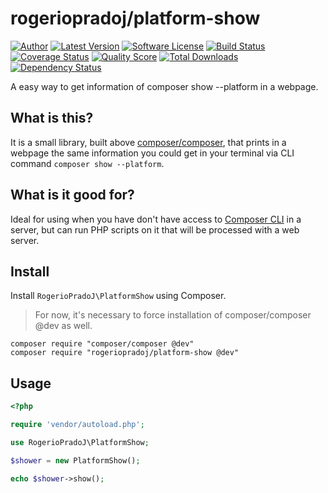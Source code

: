 rogeriopradoj/platform-show
===========================

[![Author](http://img.shields.io/badge/author-@rogeriopradoj-blue.svg?style=flat-square)](https://github.com/rogeriopradoj)
[![Latest Version](https://img.shields.io/github/release/rogeriopradoj/platform-show.svg?style=flat-square)](https://github.com/rogeriopradoj/platform-show/releases)
[![Software License](https://img.shields.io/badge/license-MIT-brightgreen.svg?style=flat-square)](http://rogeriopradoj.mit-license.org/)
[![Build Status](https://img.shields.io/travis/rogeriopradoj/platform-show/master.svg?style=flat-square)](https://travis-ci.org/rogeriopradoj/platform-show)
[![Coverage Status](https://img.shields.io/scrutinizer/coverage/g/rogeriopradoj/platform-show.svg?style=flat-square)](https://scrutinizer-ci.com/g/rogeriopradoj/platform-show/code-structure)
[![Quality Score](https://img.shields.io/scrutinizer/g/rogeriopradoj/platform-show.svg?style=flat-square)](https://scrutinizer-ci.com/g/rogeriopradoj/platform-show)
[![Total Downloads](https://img.shields.io/packagist/dt/rogeriopradoj/platform-show.svg?style=flat-square)](https://packagist.org/packages/rogeriopradoj/platform-show)
[![Dependency Status](https://www.versioneye.com/user/projects/546e2af29dcf6d41e7000989/badge.svg?style=flat-square)](https://www.versioneye.com/user/projects/546e2af29dcf6d41e7000989)


A easy way to get information of composer show --platform in a webpage.

## What is this?

It is a small library, built above [composer/composer](https://packagist.org/composer/composer),
that prints in a webpage the same information you could get in your terminal via
CLI command ```composer show --platform```.

## What is it good for?

Ideal for using when you have don't have access to [Composer CLI](https://getcomposer.org/)
in a server, but can run PHP scripts on it that will be processed with a web server.

Install
-------

Install `RogerioPradoJ\PlatformShow` using Composer.

> For now, it's necessary to force installation of composer/composer @dev as well.

```
composer require "composer/composer @dev"
composer require "rogeriopradoj/platform-show @dev"
```

Usage
-----

```php
<?php

require 'vendor/autoload.php';

use RogerioPradoJ\PlatformShow;

$shower = new PlatformShow();

echo $shower->show();

```
